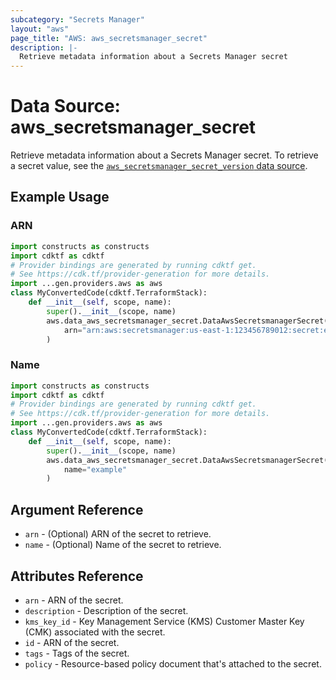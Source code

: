 ```yaml
---
subcategory: "Secrets Manager"
layout: "aws"
page_title: "AWS: aws_secretsmanager_secret"
description: |-
  Retrieve metadata information about a Secrets Manager secret
---
```


# Data Source: aws_secretsmanager_secret

Retrieve metadata information about a Secrets Manager secret. To retrieve a secret value, see the [`aws_secretsmanager_secret_version` data source](/docs/providers/aws/d/secretsmanager_secret_version.html).

## Example Usage

### ARN

```python
import constructs as constructs
import cdktf as cdktf
# Provider bindings are generated by running cdktf get.
# See https://cdk.tf/provider-generation for more details.
import ...gen.providers.aws as aws
class MyConvertedCode(cdktf.TerraformStack):
    def __init__(self, scope, name):
        super().__init__(scope, name)
        aws.data_aws_secretsmanager_secret.DataAwsSecretsmanagerSecret(self, "by-arn",
            arn="arn:aws:secretsmanager:us-east-1:123456789012:secret:example-123456"
        )
```

### Name

```python
import constructs as constructs
import cdktf as cdktf
# Provider bindings are generated by running cdktf get.
# See https://cdk.tf/provider-generation for more details.
import ...gen.providers.aws as aws
class MyConvertedCode(cdktf.TerraformStack):
    def __init__(self, scope, name):
        super().__init__(scope, name)
        aws.data_aws_secretsmanager_secret.DataAwsSecretsmanagerSecret(self, "by-name",
            name="example"
        )
```

## Argument Reference

* `arn` - (Optional) ARN of the secret to retrieve.
* `name` - (Optional) Name of the secret to retrieve.

## Attributes Reference

* `arn` - ARN of the secret.
* `description` - Description of the secret.
* `kms_key_id` - Key Management Service (KMS) Customer Master Key (CMK) associated with the secret.
* `id` - ARN of the secret.
* `tags` - Tags of the secret.
* `policy` - Resource-based policy document that's attached to the secret.

<!-- cache-key: cdktf-0.17.0-pre.15 input-d9be98ca44ccf5a79f2674de3dece31a1563c83d9f4c642802d5be36529f85f2 -->